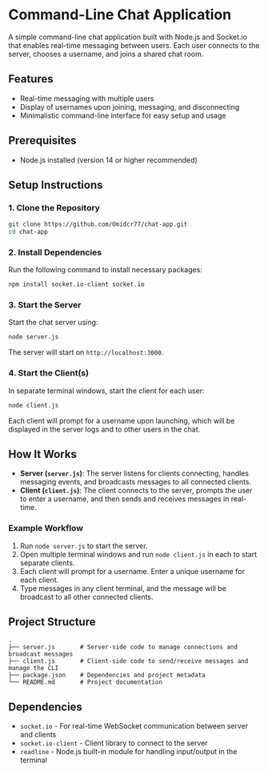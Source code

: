 
# Command-Line Chat Application

A simple command-line chat application built with Node.js and Socket.io that enables real-time messaging between users. Each user connects to the server, chooses a username, and joins a shared chat room.

## Features
- Real-time messaging with multiple users
- Display of usernames upon joining, messaging, and disconnecting
- Minimalistic command-line interface for easy setup and usage

## Prerequisites
- Node.js installed (version 14 or higher recommended)

## Setup Instructions

### 1. Clone the Repository
```bash
git clone https://github.com/Omidcr77/chat-app.git
cd chat-app
```

### 2. Install Dependencies
Run the following command to install necessary packages:
```bash
npm install socket.io-client socket.io
```

### 3. Start the Server
Start the chat server using:
```bash
node server.js
```
The server will start on `http://localhost:3000`.

### 4. Start the Client(s)
In separate terminal windows, start the client for each user:
```bash
node client.js
```
Each client will prompt for a username upon launching, which will be displayed in the server logs and to other users in the chat.

## How It Works
- **Server (`server.js`)**: The server listens for clients connecting, handles messaging events, and broadcasts messages to all connected clients.
- **Client (`client.js`)**: The client connects to the server, prompts the user to enter a username, and then sends and receives messages in real-time.

### Example Workflow
1. Run `node server.js` to start the server.
2. Open multiple terminal windows and run `node client.js` in each to start separate clients.
3. Each client will prompt for a username. Enter a unique username for each client.
4. Type messages in any client terminal, and the message will be broadcast to all other connected clients.

## Project Structure
```plaintext
.
├── server.js       # Server-side code to manage connections and broadcast messages
├── client.js       # Client-side code to send/receive messages and manage the CLI
├── package.json    # Dependencies and project metadata
└── README.md       # Project documentation
```

## Dependencies
- `socket.io` - For real-time WebSocket communication between server and clients
- `socket.io-client` - Client library to connect to the server
- `readline` - Node.js built-in module for handling input/output in the terminal
